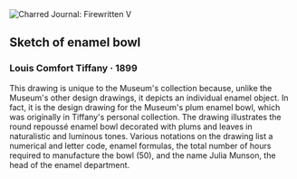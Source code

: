 <div class="artwork-of-the-day">
  <div class="container">
    <div class="img-wrapper">
      <img
        src="https://uploads0.wikiart.org/images/louis-comfort-tiffany/sketch-of-enamel-bowl-1899.jpg"
        alt="Charred Journal: Firewritten V" />
    </div>
    <div class="artwork-detail">
      <div class="artwork-origin"> 
        <h2 class="artwork-name">Sketch of enamel bowl</h2>
        <h3 class="artist">
          Louis Comfort Tiffany
                    ·  1899
        </h3>
      </div>
      <p class="description">
        <span class="artwork-description-text ng-binding" ng-bind-html="viewModel.ArtworkOfTheDay.Description | unsafe">This drawing is unique to the Museum's collection because, unlike the Museum's other design drawings, it depicts an individual enamel object. In fact, it is the design drawing for the Museum's plum enamel bowl, which was originally in Tiffany's personal collection. The drawing illustrates the round repoussé enamel bowl decorated with plums and leaves in naturalistic and luminous tones. Various notations on the drawing list a numerical and letter code, enamel formulas, the total number of hours required to manufacture the bowl (50), and the name Julia Munson, the head of the enamel department.</span>
                        <div class="text-shadow-container" ng-show="showShadow" style=""></div>
      </p>
    </div>
  </div>

</div>
